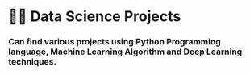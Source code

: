 # 👨‍💻 Data Science Projects

<h3> Can find various projects using Python Programming language, Machine Learning Algorithm and Deep Learning techniques. </h3>
